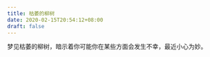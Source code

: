 ```yaml
---
title: 枯萎的柳树
date: 2020-02-15T20:54:12+08:00
draft: false
---
```


梦见枯萎的柳树，暗示着你可能你在某些方面会发生不幸，最近小心为妙。

